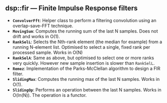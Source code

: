 ## dsp::fir — Finite Impulse Response filters

- **`ConvolverFft`**: Helper class to perform a filtering convolution using an overlap-save-FFT technique.
- **`MovingSum`**: Computes the running sum of the last N samples. Does not drift and works in O(1).
- **`RankSelL`**: Selects the Nth-rank element (the median for example) from a running N-element list. Optimised to select a single, fixed rank per processed sample. Works in O(N)
- **`RankSelA`**: Same as above, but optimised to select one or more ranks very quickly. However new sample insertion is slower than `RankSelL`.
- **`Remez`**: Implementation of the Parks-McClellan algorithm to design a FIR filter.
- **`SlidingMax`**: Computes the running max of the last N samples. Works in O(1).
- **`SlidingOp`**: Performs an operation between the last N samples. Works in O(ln(N)). The operation is a functor.
